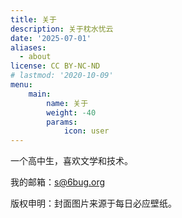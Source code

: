 ```yaml
---
title: 关于
description: 关于枕水忧云
date: '2025-07-01'
aliases:
  - about
license: CC BY-NC-ND
# lastmod: '2020-10-09'
menu:
    main:
        name: 关于
        weight: -40
        params:
            icon: user
---
```


一个高中生，喜欢文学和技术。

我的邮箱：s@6bug.org

版权申明：封面图片来源于每日必应壁纸。